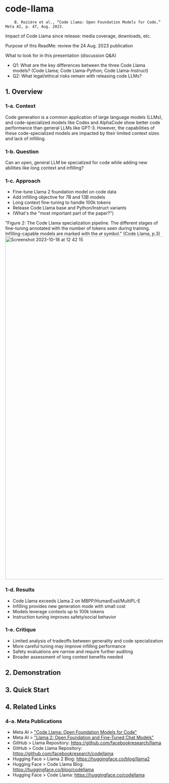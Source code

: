 # code-llama

        B. Rozière et al., “Code Llama: Open Foundation Models for Code,” Meta AI, p. 47, Aug. 2023.

Impact of Code Llama since release: media coverage, downloads, etc.

Purpose of this ReadMe: review the 24 Aug. 2023 publication

What to look for in this presentation (discussion Q&A)
* Q1: What are the key differences between the three Code Llama models? (Code Llama; Code Llama-Python; Code Llama-Instruct)
* Q2: What legal/ethical risks remain with releasing code LLMs?

## 1. Overview
### 1-a. Context
Code generation is a common application of large language models (LLMs), and code-specialized models like Codex and AlphaCode show better code performance than general LLMs like GPT-3. However, the capabilities of these code-specialized models are impacted by their limited context sizes and lack of infilling.

### 1-b. Question
Can an open, general LLM be specialized for code while adding new abilities like long context and infilling?

### 1-c. Approach
* Fine-tune Llama 2 foundation model on code data
* Add infilling objective for 7B and 13B models
* Long context fine-tuning to handle 100k tokens
* Release Code Llama base and Python/Instruct variants
* (What's the "most important part of the paper?")

"Figure 2: The Code Llama specialization pipeline. The different stages of fine-tuning annotated with the number of tokens seen during training. Infilling-capable models are marked with the ⇄ symbol." (Code Llama, p.3)
    <img width="1090" alt="Screenshot 2023-10-18 at 12 42 15" src="https://github.com/sadkowsk/code-llama/assets/143565317/78775c6e-95df-4f97-9311-53f0a0033510">

### 1-d. Results
* Code Llama exceeds Llama 2 on MBPP/HumanEval/MultiPL-E
* Infilling provides new generation mode with small cost
* Models leverage contexts up to 100k tokens
* Instruction tuning improves safety/social behavior

### 1-e. Critique
* Limited analysis of tradeoffs between generality and code specialization
* More careful tuning may improve infilling performance
* Safety evaluations are narrow and require further auditing
* Broader assessment of long context benefits needed

## 2. Demonstration

## 3. Quick Start

## 4. Related Links
### 4-a. Meta Publications
* Meta AI > ["Code Llama: Open Foundation Models for Code"](https://ai.meta.com/research/publications/code-llama-open-foundation-models-for-code/)
* Meta AI > ["Llama 2: Open Foundation and Fine-Tuned Chat Models"](https://ai.meta.com/research/publications/llama-2-open-foundation-and-fine-tuned-chat-models/)
* GitHub > Llama Repository: https://github.com/facebookresearch/llama
* GitHub > Code Llama Repository: https://github.com/facebookresearch/codellama
* Hugging Face > Llama 2 Blog: https://huggingface.co/blog/llama2
* Hugging Face > Code Llama Blog: https://huggingface.co/blog/codellama
* Hugging Face > Code Llama: https://huggingface.co/codellama
